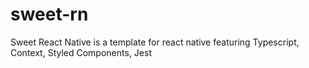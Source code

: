 # sweet-rn

Sweet React Native is a template for react native featuring Typescript, Context, Styled Components, Jest
